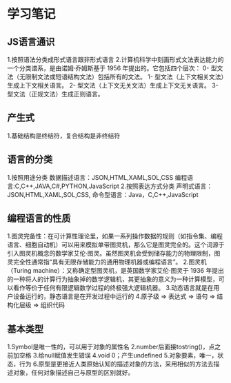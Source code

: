 # 学习笔记

## JS语言通识

1.按照语法分类成形式语言跟非形式语言
2.计算机科学中刻画形式文法表达能力的一个分类谱系，是由诺姆·乔姆斯基于 1956 年提出的。它包括四个层次：
    0- 型文法（无限制文法或短语结构文法）包括所有的文法。
    1- 型文法（上下文相关文法）生成上下文相关语言。
    2- 型文法（上下文无关文法）生成上下文无关语言。
    3- 型文法（正规文法）生成正则语言。

## 产生式

1.基础结构是终结符，复合结构是非终结符

## 语言的分类

1.按照用途分类
数据描述语言：JSON,HTML,XAML,SOL,CSS
编程语言:C,C++,JAVA,C#,PYTHON,JavaScript
2.按照表达方式分类
声明式语言： JSON,HTML,XAML,SOL,CSS,
命令型语言：Java，C,C++,JavaScript

## 编程语言的性质

1.图灵完备性：在可计算性理论里，如果一系列操作数据的规则（如指令集、编程语言、细胞自动机）可以用来模拟单带图灵机，那么它是图灵完全的。这个词源于引入图灵机概念的数学家艾伦·图灵。虽然图灵机会受到储存能力的物理限制，图灵完全性通常指“具有无限存储能力的通用物理机器或编程语言”。
2.图灵机（Turing machine）：又称确定型图灵机，是英国数学家艾伦·图灵于 1936 年提出的一种将人的计算行为抽象掉的数学逻辑机，其更抽象的意义为一种计算模型，可以看作等价于任何有限逻辑数学过程的终极强大逻辑机器。
3.动态语言就是在用户设备运行的，静态语言是在开发过程中运行的
4.原子级 => 表达式 => 语句 => 结构化层级 => 组织代码

## 基本类型

1.Symbol是唯一性的，可以用于对象的属性名
2.number后面接tostring()，点之前加空格
3.给null赋值发生错误
4.void 0；产生undefined
5.对象要素，唯一，状态，行为
6.原型是更接近人类原始认知的描述对象的方法，采用相似的方法去描述对象，任何对象描述自己与原型的区别就好。
